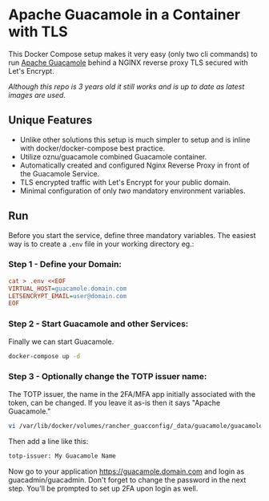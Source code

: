# Apache Guacamole in a Container with TLS

This Docker Compose setup makes it very easy (only two cli commands) to run [Apache Guacamole](https://guacamole.incubator.apache.org/) behind a NGINX reverse proxy TLS secured with Let's Encrypt.

*Although this repo is 3 years old it still works and is up to date as latest images are used.*

## Unique Features

* Unlike other solutions this setup is much simpler to setup and is inline with docker/docker-compose best practice.
* Utilize oznu/guacamole combined Guacamole container.
* Automatically created and configured Nginx Reverse Proxy in front of the Guacamole Service.
* TLS encrypted traffic with Let's Encrypt for your public domain.
* Minimal configuration of only *two* mandatory environment variables.

## Run

Before you start the service, define three mandatory variables.
The easiest way is to create a `.env` file in your working directory eg.:

### Step 1 - Define your Domain:

```ini
cat > .env <<EOF
VIRTUAL_HOST=guacamole.domain.com
LETSENCRYPT_EMAIL=user@domain.com
EOF
```

### Step 2 - Start Guacamole and other Services:

Finally we can start Guacamole.

```sh
docker-compose up -d
```

### Step 3 - Optionally change the TOTP issuer name:

The TOTP issuer, the name in the 2FA/MFA app initially associated with the token, can be
changed. If you leave it as-is then it says "Apache Guacamole."

```sh
vi /var/lib/docker/volumes/rancher_guacconfig/_data/guacamole/guacamole.properties
```
Then add a line like this:
```sh
totp-issuer: My Guacamole Name
```

Now go to your application https://guacamole.domain.com and login as guacadmin/guacadmin. 
Don't forget to change the password in the next step. You'll be prompted to set up 2FA
upon login as well.
